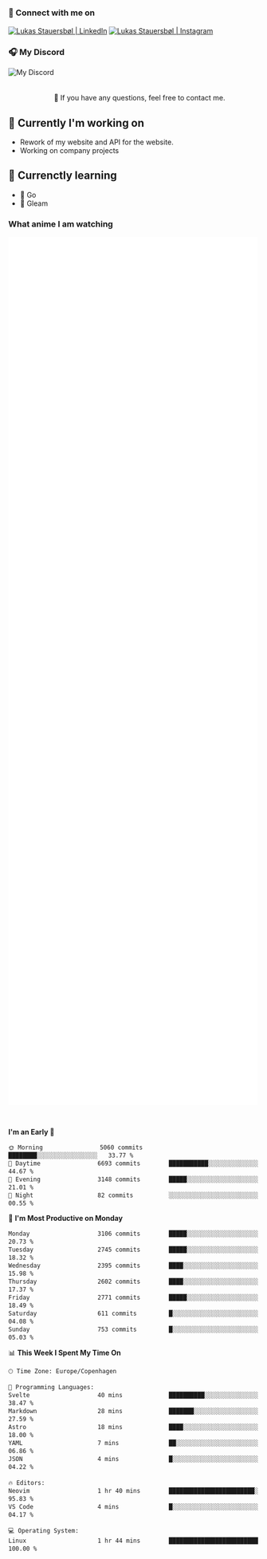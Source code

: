 ### 🔗 Connect with me on
<a href="https://www.instagram.com/lukas_stauersbol" target="_blank"><img align="center" src="https://raw.githubusercontent.com/stauersbol/stauersbol/main/images/instagram.svg" alt="Lukas Stauersbøl | LinkedIn" width="30px"/></a>
<a href="https://www.linkedin.com/in/lukas-stauersbol/" target="_blank"><img align="center" src="https://raw.githubusercontent.com/stauersbol/stauersbol/main/images/linkedin.svg" alt="Lukas Stauersbøl | Instagram" width="30px"/></a>

<p align="center">
 <h3>🎧 My Discord</h3>
 <img align="left" height="55px" src="https://discord.c99.nl/widget/theme-2/147806323323568128.png" alt="My Discord" />
</p>

<br/>
<br/>
<br/>
💬 If you have any questions, feel free to contact me.

## 🔭 Currently I'm working on
- Rework of my website and API for the website.
- Working on company projects
 
## 🌱 Currenctly learning
- 💙 Go
- 💜 Gleam

### What anime I am watching
<a href="https://anilist.co/user/slashiy/" align="center"><img align="center" width="500px" src="metrics.plugin.personal.anilist.svg" /></a>

<br/>

<!--START_SECTION:waka-->
**I'm an Early 🐤** 

```text
🌞 Morning                5060 commits        ████████░░░░░░░░░░░░░░░░░   33.77 % 
🌆 Daytime                6693 commits        ███████████░░░░░░░░░░░░░░   44.67 % 
🌃 Evening                3148 commits        █████░░░░░░░░░░░░░░░░░░░░   21.01 % 
🌙 Night                  82 commits          ░░░░░░░░░░░░░░░░░░░░░░░░░   00.55 % 
```
📅 **I'm Most Productive on Monday** 

```text
Monday                   3106 commits        █████░░░░░░░░░░░░░░░░░░░░   20.73 % 
Tuesday                  2745 commits        █████░░░░░░░░░░░░░░░░░░░░   18.32 % 
Wednesday                2395 commits        ████░░░░░░░░░░░░░░░░░░░░░   15.98 % 
Thursday                 2602 commits        ████░░░░░░░░░░░░░░░░░░░░░   17.37 % 
Friday                   2771 commits        █████░░░░░░░░░░░░░░░░░░░░   18.49 % 
Saturday                 611 commits         █░░░░░░░░░░░░░░░░░░░░░░░░   04.08 % 
Sunday                   753 commits         █░░░░░░░░░░░░░░░░░░░░░░░░   05.03 % 
```


📊 **This Week I Spent My Time On** 

```text
🕑︎ Time Zone: Europe/Copenhagen

💬 Programming Languages: 
Svelte                   40 mins             ██████████░░░░░░░░░░░░░░░   38.47 % 
Markdown                 28 mins             ███████░░░░░░░░░░░░░░░░░░   27.59 % 
Astro                    18 mins             ████░░░░░░░░░░░░░░░░░░░░░   18.00 % 
YAML                     7 mins              ██░░░░░░░░░░░░░░░░░░░░░░░   06.86 % 
JSON                     4 mins              █░░░░░░░░░░░░░░░░░░░░░░░░   04.22 % 

🔥 Editors: 
Neovim                   1 hr 40 mins        ████████████████████████░   95.83 % 
VS Code                  4 mins              █░░░░░░░░░░░░░░░░░░░░░░░░   04.17 % 

💻 Operating System: 
Linux                    1 hr 44 mins        █████████████████████████   100.00 % 
```


<!--END_SECTION:waka-->
